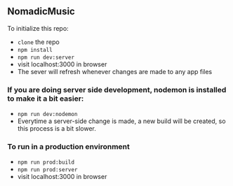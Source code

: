 ## NomadicMusic

To initialize this repo:

- `clone` the repo
- `npm install`
- `npm run dev:server`
- visit localhost:3000 in browser
- The sever will refresh whenever changes are made to any app files

### If you are doing server side development, nodemon is installed to make it a bit easier:

- `npm run dev:nodemon`
- Everytime a server-side change is made, a new build will be created, so this process is a bit slower.

### To run in a production environment

- `npm run prod:build`
- `npm run prod:server`
- visit localhost:3000 in browser